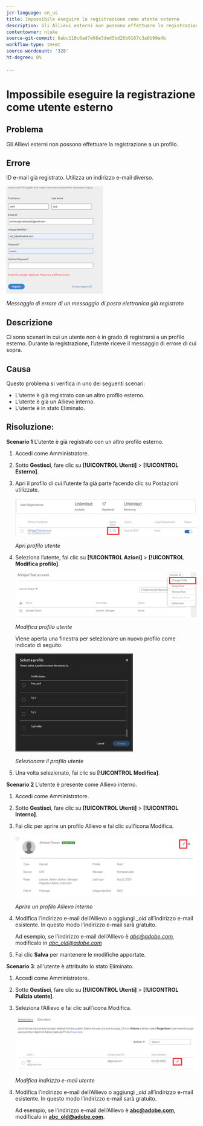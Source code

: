 ```yaml
---
jcr-language: en_us
title: Impossibile eseguire la registrazione come utente esterno
description: Gli Allievi esterni non possono effettuare la registrazione a un profilo in Adobe Learning Manager.
contentowner: nluke
source-git-commit: 6abc118c6ad7e66e3ded5bd26b9167c3a0b99e4b
workflow-type: tm+mt
source-wordcount: '328'
ht-degree: 0%

---
```




# Impossibile eseguire la registrazione come utente esterno

## Problema

Gli Allievi esterni non possono effettuare la registrazione a un profilo.

## Errore

ID e-mail già registrato. Utilizza un indirizzo e-mail diverso.

![](assets/cp-register-profile.png)

*Messaggio di errore di un messaggio di posta elettronica già registrato*

## Descrizione

Ci sono scenari in cui un utente non è in grado di registrarsi a un profilo esterno. Durante la registrazione, l’utente riceve il messaggio di errore di cui sopra.

## Causa

Questo problema si verifica in uno dei seguenti scenari:

* L’utente è già registrato con un altro profilo esterno.
* L’utente è già un Allievo interno.
* L’utente è in stato Eliminato.

## Risoluzione:

**Scenario 1** L’utente è già registrato con un altro profilo esterno.

1. Accedi come Amministratore.
1. Sotto **Gestisci**, fare clic su **[!UICONTROL Utenti]** > **[!UICONTROL Esterno]**.
1. Apri il profilo di cui l’utente fa già parte facendo clic su Postazioni utilizzate.

   ![](assets/cp-seats-used.png)

   *Apri profilo utente*

1. Seleziona l’utente, fai clic su **[!UICONTROL Azioni]** > **[!UICONTROL Modifica profilo]**.

   ![](assets/cp-change-profile.png)

   *Modifica profilo utente*

   Viene aperta una finestra per selezionare un nuovo profilo come indicato di seguito.

   ![](assets/cp-select-profiles.png)

   *Selezionare il profilo utente*

1. Una volta selezionato, fai clic su **[!UICONTROL Modifica]**.

**Scenario 2** L’utente è presente come Allievo interno.

1. Accedi come Amministratore.
1. Sotto **Gestisci**, fare clic su **[!UICONTROL Utenti]** > **[!UICONTROL Interno]**.
1. Fai clic per aprire un profilo Allievo e fai clic sull’icona Modifica.

   ![](assets/cp-internal-learner.png)

   *Aprire un profilo Allievo interno*

1. Modifica l’indirizzo e-mail dell’Allievo o aggiungi *_old* all’indirizzo e-mail esistente. In questo modo l’indirizzo e-mail sarà gratuito.

   Ad esempio, se l’indirizzo e-mail dell’Allievo è *<abc@adobe.com>,* modificalo in *<abc_old@adobe.com>*

1. Fai clic **Salva** per mantenere le modifiche apportate.

**Scenario 3**: all&#39;utente è attribuito lo stato Eliminato.

1. Accedi come Amministratore.
1. Sotto **Gestisci**, fare clic su **[!UICONTROL Utenti]** > **[!UICONTROL Pulizia utente]**.
1. Seleziona l’Allievo e fai clic sull’icona Modifica.

   ![](assets/cp-deleted-learner.png)

   *Modifica indirizzo e-mail utente*

1. Modifica l’indirizzo e-mail dell’Allievo o aggiungi *_old* all’indirizzo e-mail esistente. In questo modo l’indirizzo e-mail sarà gratuito.

   Ad esempio, se l’indirizzo e-mail dell’Allievo è **<abc@adobe.com>**, modificalo in **<abc_old@adobe.com>**.
